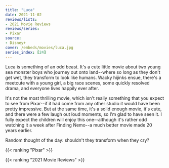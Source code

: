 ```yaml
---
title: "Luca"
date: 2021-11-02
reviews/lists:
- 2021 Movie Reviews
reviews/series:
- Pixar
source: 
- Disney+
cover: /embeds/movies/luca.jpg
series_index: [24]
---
```


Luca is something of an odd beast. It's a cute little movie about two young sea monster boys who journey out onto land--where so long as they don't get wet, they transform to look like humans. Wacky hijinks ensue, there's a meetcute with a young girl, a big race scenes, some quickly resolved drama, and everyone lives happily ever after.

It's not the most thrilling movie, which isn't really something that you expect to see from Pixar--if it had come from any other studio it would have been pretty impressive. But at the same time, it's a solid enough movie, it's cute, and there were a few laugh out loud moments, so I'm glad to have seen it. I fully expect the children will enjoy this one--although it's rather odd watching it a week after Finding Nemo--a much better movie made 20 years earlier. 

Random thought of the day: shouldn't they transform when they cry?

{{< ranking "Pixar" >}}

{{< ranking "2021 Movie Reviews" >}}
